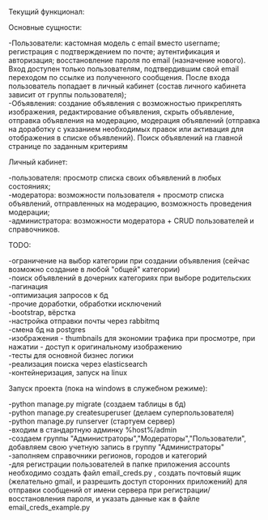 Текущий функционал:

Основные сущности:

-Пользователи: кастомная модель с email вместо username; регистрация с подтверждением по почте; аутентификация и авторизация; восстановление пароля по email (назначение нового). Вход доступен только пользователям, подтвердившим свой email переходом по ссылке из полученного сообщения. После входа пользователь попадает в личный кабинет (состав личного кабинета зависит от группы пользователя);  
-Объявления: создание объявления с возможностью прикреплять изображения, редактирование объявления, скрыть объявление, отправка объявления на модерацию, модерация объявлений (отправка на доработку с указанием необходимых правок или активация для отображения в списке объявлений). Поиск объявлений на главной странице по заданным критериям


Личный кабинет: 

-пользователя: просмотр списка своих объявлений в любых состояниях;  
-модератора: возможности пользователя + просмотр списка объявлений, отправленных на модерацию, возможность проведения модерации;  
-администратора: возможности модератора + CRUD пользователей и справочников.


TODO:

-ограничение на выбор категории при создании объявления (сейчас возможно создание в любой "общей" категории)  
-поиск объявлений в дочерних категориях при выборе родительских  
-пагинация  
-оптимизация запросов к бд  
-прочие доработки, обработки исключений  
-bootstrap, вёрстка  
-настройка отправки почты через rabbitmq  
-смена бд на postgres  
-изображения - thumbnails для экономии трафика при просмотре, при нажатии - доступ к оригинальному изображению  
-тесты для основной бизнес логики  
-реализация поиска через elasticsearch  
-контейнеризация, запуск на linux



Запуск проекта (пока на windows в служебном режиме):

-python manage.py migrate (создаем таблицы в бд)  
-python manage.py createsuperuser (делаем суперпользователя)  
-python manage.py runserver (стартуем сервер)  
-входим в стандартную админку %host%/admin  
-создаем группы "Администраторы","Модераторы","Пользователи", добавляем свою учетную запись в группу "Администраторы"  
-заполняем справочники регионов, городов и категорий  
-для регистрации пользователей в папке приложения accounts необходимо создать файл email_creds.py , создать почтовый ящик (желательно gmail, и разрешить доступ сторонних приложений) для отправки сообщений от имени сервера при регистрации/восстановления пароля, и указать данные как в файле email_creds_example.py
